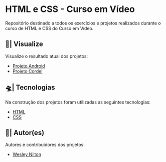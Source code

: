 # HTML e CSS - Curso em Vídeo
Repositório destinado a todos os exercícios e projetos realizados durante o curso de HTML e CSS do Curso em Vídeo.

## 🔎| Visualize
Visualize o resultado atual dos projetos:

- [Projeto Android](https://wesley-nilton.github.io/html-css-cursoemvideo/projetos/projeto-android/)
- [Projeto Cordel](https://wesley-nilton.github.io/html-css-cursoemvideo/projetos/projeto-cordel)

## 🛸| Tecnologias
Na construção dos projetos foram utilizadas as seguintes tecnologias:

- [HTML](https://developer.mozilla.org/pt-BR/docs/Web/HTML)
- [CSS](https://developer.mozilla.org/pt-BR/docs/Web/CSS)

## 👥| Autor(es)
Autores e contribuidores dos projetos:

- [Wesley Nilton](https://github.com/Wesley-Nilton)